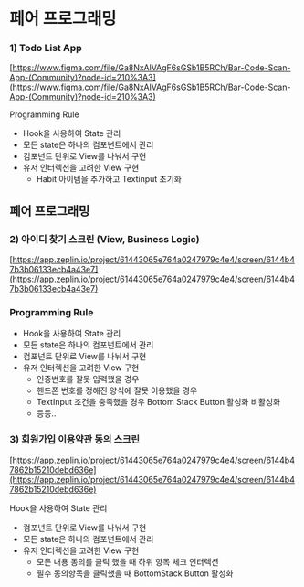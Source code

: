 # 페어 프로그래밍

### 1) Todo List App

[https://www.figma.com/file/Ga8NxAlVAgF6sGSb1B5RCh/Bar-Code-Scan-App-(Community)?node-id=210%3A3](https://www.figma.com/file/Ga8NxAlVAgF6sGSb1B5RCh/Bar-Code-Scan-App-(Community)?node-id=210%3A3)

Programming Rule

- Hook을 사용하여 State 관리
- 모든 state은 하나의 컴포넌트에서 관리
- 컴포넌트 단위로 View를 나눠서 구현
- 유저 인터렉션을 고려한 View 구현
    - Habit 아이템을 추가하고 Textinput 초기화

## 페어 프로그래밍

### 2) 아이디 찾기 스크린 (View, Business Logic)

[https://app.zeplin.io/project/61443065e764a0247979c4e4/screen/6144b47b3b06133ecb4a43e7](https://app.zeplin.io/project/61443065e764a0247979c4e4/screen/6144b47b3b06133ecb4a43e7)

### Programming Rule

- Hook을 사용하여 State 관리
- 모든 state은 하나의 컴포넌트에서 관리
- 컴포넌트 단위로 View를 나눠서 구현
- 유저 인터렉션을 고려한 View 구현
    - 인증번호를 잘못 입력했을 경우
    - 핸드폰 번호를 정해진 양식에 잘못 이용했을 경우
    - TextInput 조건을 충족했을 경우 Bottom Stack Button 활성화 비활성화
    - 등등..

### 3)  회원가입 이용약관 동의 스크린

[https://app.zeplin.io/project/61443065e764a0247979c4e4/screen/6144b47862b15210debd636e](https://app.zeplin.io/project/61443065e764a0247979c4e4/screen/6144b47862b15210debd636e)

Hook을 사용하여 State 관리

- 컴포넌트 단위로 View를 나눠서 구현
- 모든 state은 하나의 컴포넌트에서 관리
- 유저 인터렉션을 고려한 View 구현
    - 모든 내용 동의를 클릭 했을 때 하위 항목 체크 인터렉션
    - 필수 동의항목을 클릭했을 때 BottomStack Button 활성화
